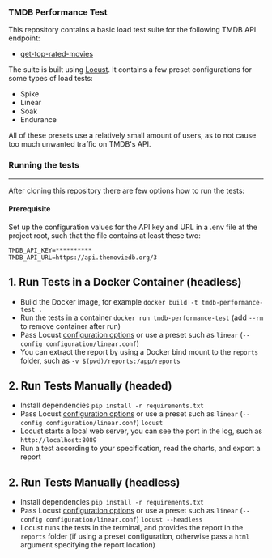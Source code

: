 ### TMDB Performance Test

This repository contains a basic load test suite for the following TMDB API endpoint:
- [get-top-rated-movies](https://developers.themoviedb.org/3/movies/get-top-rated-movies)

The suite is built using [Locust](https://locust.io/). It contains a few preset configurations for some types of load tests:
- Spike
- Linear
- Soak
- Endurance

All of these presets use a relatively small amount of users, as to not cause too much unwanted traffic on TMDB's API.



### Running the tests
---

After cloning this repository there are few options how to run the tests: 

#### Prerequisite
Set up the configuration values for the API key and URL in a .env file at the project root, such that the file contains at least these two:
```
TMDB_API_KEY=**********
TMDB_API_URL=https://api.themoviedb.org/3
```


## 1. Run Tests in a Docker Container (headless)
* Build the Docker image, for example `docker build -t tmdb-performance-test .`
* Run the tests in a container `docker run tmdb-performance-test` (add `--rm` to remove container after run)
* Pass Locust [configuration options](https://docs.locust.io/en/stable/configuration.html) or use a preset such as `linear` (`--config configuration/linear.conf`)
* You can extract the report by using a Docker bind mount to the `reports` folder, such as `-v $(pwd)/reports:/app/reports`

## 2. Run Tests Manually (headed)
* Install dependencies `pip install -r requirements.txt`
* Pass Locust [configuration options](https://docs.locust.io/en/stable/configuration.html) or use a preset such as `linear` (`--config configuration/linear.conf`) `locust`
* Locust starts a local web server, you can see the port in the log, such as `http://localhost:8089`
* Run a test according to your specification, read the charts, and export a report

## 2. Run Tests Manually (headless)
* Install dependencies `pip install -r requirements.txt`
* Pass Locust [configuration options](https://docs.locust.io/en/stable/configuration.html) or use a preset such as `linear` (`--config configuration/linear.conf`) `locust --headless`
* Locust runs the tests in the terminal, and provides the report in the `reports` folder (if using a preset configuration, otherwise pass a `html` argument specifying the report location)
